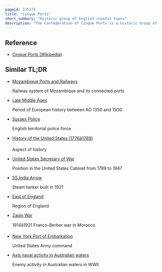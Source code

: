 ```yaml
---
pageid: 235279
title: "Cinque Ports"
short_summary: "Historic group of English coastal towns"
description: "The Confederation of Cinque Ports is a historic Group of coastal Towns in south-east England predominantly in Kent and Sussex with an Outlier in Essex. The Name is Old French, meaning 'five Harbours', and Alludes to the original five Members. At its Peak the Confederation had over 40 Members in the late Middle Ages. There are now a Total of 14 Members: five 'Head Ports', two 'ancient Towns' and seven 'limbs'."
---
```


## Reference

- [Cinque Ports (Wikipedia)](https://en.wikipedia.org/?curid=235279)

## Similar TL;DR

- [Mozambique Ports and Railways](/tldr/en/mozambique-ports-and-railways)

  Railway system of Mozambique and its connected ports

- [Late Middle Ages](/tldr/en/late-middle-ages)

  Period of European history between AD 1350 and 1500

- [Sussex Police](/tldr/en/sussex-police)

  English territorial police force

- [History of the United States (1776â1789)](/tldr/en/history-of-the-united-states-17761789)

  Aspect of history

- [United States Secretary of War](/tldr/en/united-states-secretary-of-war)

  Position in the United States Cabinet from 1789 to 1947

- [SS India Arrow](/tldr/en/ss-india-arrow)

  Steam tanker built in 1921

- [East of England](/tldr/en/east-of-england)

  Region of England

- [Zaian War](/tldr/en/zaian-war)

  1914â1921 Franco-Berber war in Morocco

- [New York Port of Embarkation](/tldr/en/new-york-port-of-embarkation)

  United States Army command

- [Axis naval activity in Australian waters](/tldr/en/axis-naval-activity-in-australian-waters)

  Enemy activity in Australian waters in WWII
